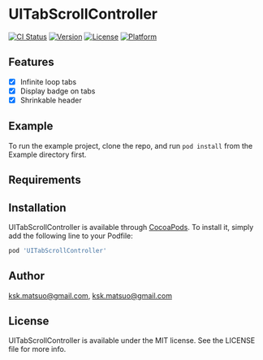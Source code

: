 # UITabScrollController

[![CI Status](https://img.shields.io/travis/ksk.matsuo@gmail.com/UITabScrollController.svg?style=flat)](https://travis-ci.org/ksk.matsuo@gmail.com/UITabScrollController)
[![Version](https://img.shields.io/cocoapods/v/UITabScrollController.svg?style=flat)](https://cocoapods.org/pods/UITabScrollController)
[![License](https://img.shields.io/cocoapods/l/UITabScrollController.svg?style=flat)](https://cocoapods.org/pods/UITabScrollController)
[![Platform](https://img.shields.io/cocoapods/p/UITabScrollController.svg?style=flat)](https://cocoapods.org/pods/UITabScrollController)

## Features

- [x] Infinite loop tabs
- [x] Display badge on tabs
- [x] Shrinkable header

## Example

To run the example project, clone the repo, and run `pod install` from the Example directory first.

## Requirements

## Installation

UITabScrollController is available through [CocoaPods](https://cocoapods.org). To install
it, simply add the following line to your Podfile:

```ruby
pod 'UITabScrollController'
```

## Author

ksk.matsuo@gmail.com, ksk.matsuo@gmail.com

## License

UITabScrollController is available under the MIT license. See the LICENSE file for more info.
